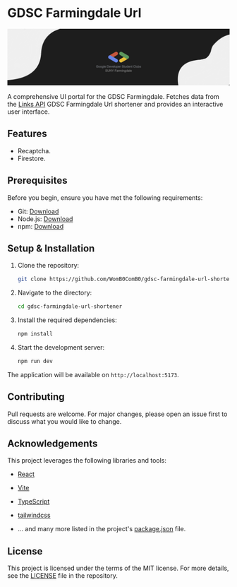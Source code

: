 # GDSC Farmingdale Url

![This is a test](.github/assets/img.png)

A comprehensive UI portal for the GDSC Farmingdale. Fetches data from the [Links API](https://github.com/WomB0ComB0/gdsc-farmingdale-url-shortener) GDSC Farmingdale Url shortener</a> and provides an interactive user interface.

## Features

- Recaptcha.
- Firestore.

## Prerequisites

Before you begin, ensure you have met the following requirements:

- Git: [Download](https://git-scm.com/downloads)
- Node.js: [Download](https://nodejs.org/)
- npm: [Download](https://www.npmjs.com/)

## Setup & Installation

1. Clone the repository:

    ```bash
    git clone https://github.com/WomB0ComB0/gdsc-farmingdale-url-shortener
    ```

2. Navigate to the directory:

    ```bash
    cd gdsc-farmingdale-url-shortener
   ```

3. Install the required dependencies:

    ```bash
    npm install
    ```

4. Start the development server:

    ```bash
    npm run dev
    ```

The application will be available on `http://localhost:5173`.

## Contributing

Pull requests are welcome. For major changes, please open an issue first to discuss what you would like to change.

## Acknowledgements

This project leverages the following libraries and tools:

- [React](https://reactjs.org/)
- [Vite](https://vitejs.dev/)
- [TypeScript](https://www.typescriptlang.org/)
- [tailwindcss](https://tailwindcss.com/)

- ... and many more listed in the project's [package.json](package.json) file.

## License

This project is licensed under the terms of the MIT license. For more details, see the [LICENSE](LICENSE) file in the repository.

